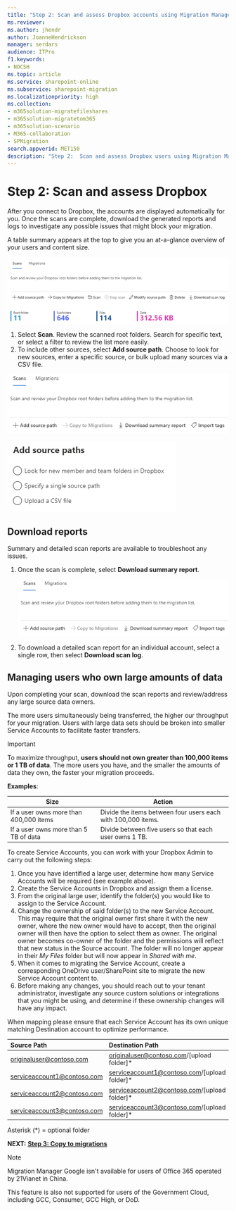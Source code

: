 ```yaml
---
title: "Step 2: Scan and assess Dropbox accounts using Migration Manager"
ms.reviewer:
ms.author: jhendr
author: JoanneHendrickson
manager: serdars
audience: ITPro
f1.keywords:
- NOCSH
ms.topic: article
ms.service: sharepoint-online
ms.subservice: sharepoint-migration
ms.localizationpriority: high
ms.collection:
- m365solution-migratefileshares
- m365solution-migratetom365
- m365solution-scenario
- M365-collaboration
- SPMigration
search.appverid: MET150
description: "Step 2:  Scan and assess Dropbox users using Migration Manager."
---
```


# Step 2: Scan and assess Dropbox

After you connect to Dropbox, the accounts are displayed automatically for you. Once the scans are complete, download the generated reports and logs to investigate any possible issues that might block your migration.

A table summary appears at the top to give you an at-a-glance overview of your users and content size.

![table summary of scanned sources](media/mm-dropbox-scan-summary.png)

1. Select **Scan**. Review the scanned root folders. Search for specific text, or select a filter to review the list more easily.
2. To include other sources, select **Add source path**. Choose to look for new sources, enter a specific source, or bulk upload many sources via a CSV file.

![download summary reports for dropbox](media/mm-dropbox-summary-report-menu.png)

![Add Dropbox source paths](media/mm-dropbox-add-source-path.png)

## Download reports

Summary and detailed scan reports are available to troubleshoot any issues.

1. Once the scan is complete, select **Download summary report**.

   ![download summary reports for dropbox](media/mm-dropbox-summary-report-menu.png)

2. To download a detailed scan report for an individual account, select a single row, then select **Download scan log**.   </br>

## Managing users who own large amounts of data

Upon completing your scan, download the scan reports and review/address any large source data owners.

The more users simultaneously being transferred, the higher our throughput for your migration. Users with large data sets should be broken into smaller Service Accounts to facilitate faster transfers.

> [!IMPORTANT]
> To maximize throughput, **users should not own greater than 100,000 items or 1 TB of data**. The more users you have, and the smaller the amounts of data they own, the faster your migration proceeds.

**Examples**:

|Size|Action|
|---|---|
|If a user owns more than 400,000 items|Divide the items between four users each with 100,000 items.|
|If a user owns more than 5 TB of data|Divide between five users so that each user owns 1 TB. |

To create Service Accounts, you can work with your Dropbox Admin to carry out the following steps:

1. Once you have identified a large user, determine how many Service Accounts will be required (see example above).
2. Create the Service Accounts in Dropbox and assign them a license.
3. From the original large user, identify the folder(s) you would like to assign to the Service Account.
4. Change the ownership of said folder(s) to the new Service Account. This may require that the original owner first share it with the new owner, where the new owner would have to accept, then the original owner will then have the option to select them as owner. The original owner becomes co-owner of the folder and the permissions will reflect that new status in the Source account. The folder will no longer appear in their *My Files* folder but will now appear in *Shared with me*.
5. When it comes to migrating the Service Account, create a corresponding OneDrive user/SharePoint site to migrate the new Service Account content to.
6. Before making any changes, you should reach out to your tenant administrator, investigate any source custom solutions or integrations that you might be using, and determine if these ownership changes will have any impact.

When mapping please ensure that each Service Account has its own unique matching Destination account to optimize performance.

|Source Path|Destination Path |
|:-----|:-----|
|originaluser@contoso.com | originaluser@contoso.com/[upload folder]\* |
|serviceaccount1@contoso.com |serviceaccount1@contoso.com/[upload folder]\* |
|serviceaccount2@contoso.com |serviceaccount2@contoso.com/[upload folder]\* |
|serviceaccount3@contoso.com | serviceaccount3@contoso.com/[upload folder]\* |

Asterisk (\*) = optional folder

**NEXT:** [**Step 3: Copy to migrations**](mm-dropbox-step3-copy-to-migrations.md)

> [!NOTE]
> Migration Manager Google isn't available for users of Office 365 operated by 21Vianet in China.
>
> This feature is also not supported for users of the Government Cloud, including GCC, Consumer, GCC High, or DoD.
